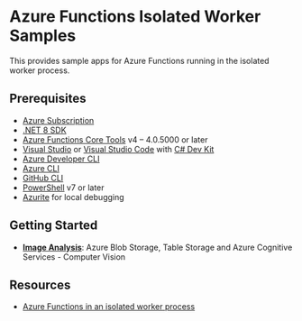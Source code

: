 # Azure Functions Isolated Worker Samples

This provides sample apps for Azure Functions running in the isolated worker process.

## Prerequisites

- [Azure Subscription](https://azure.microsoft.com/free)
- [.NET 8 SDK](https://dotnet.microsoft.com/download/dotnet/8.0)
- [Azure Functions Core Tools](https://docs.microsoft.com/azure/azure-functions/functions-run-local) v4 &ndash; 4.0.5000 or later
- [Visual Studio](https://visualstudio.microsoft.com/vs) or [Visual Studio Code](https://code.visualstudio.com) with [C# Dev Kit](https://marketplace.visualstudio.com/items?itemName=ms-dotnettools.csdevkit)
- [Azure Developer CLI](https://learn.microsoft.com/azure/developer/azure-developer-cli/overview)
- [Azure CLI](https://learn.microsoft.com/cli/azure/what-is-azure-cli)
- [GitHub CLI](https://docs.github.com/github-cli/github-cli/about-github-cli)
- [PowerShell](https://learn.microsoft.com/powershell/scripting/overview) v7 or later
- [Azurite](https://learn.microsoft.com/azure/storage/common/storage-use-azuriteo) for local debugging

## Getting Started

- [**Image Analysis**](./image-analysis): Azure Blob Storage, Table Storage and Azure Cognitive Services - Computer Vision

## Resources

- [Azure Functions in an isolated worker process](https://learn.microsoft.com/azure/azure-functions/dotnet-isolated-process-guide)
